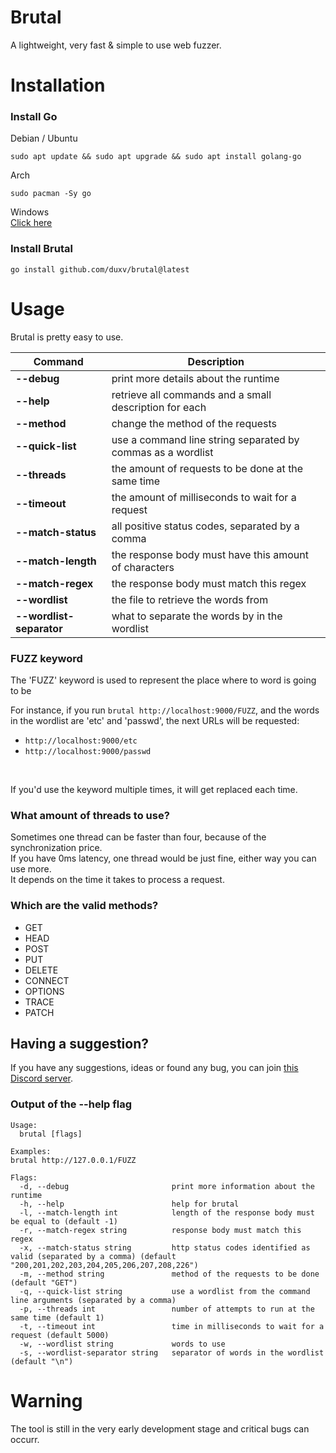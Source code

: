 # Brutal

A lightweight, very fast & simple to use web fuzzer.

# Installation

### Install Go

Debian / Ubuntu
```
sudo apt update && sudo apt upgrade && sudo apt install golang-go
```

Arch
```
sudo pacman -Sy go
```


Windows<br>
[Click here](https://go.dev/dl/)

### Install Brutal
```
go install github.com/duxv/brutal@latest
```

# Usage

<p> Brutal is pretty easy to use. </p>


  Command                     |    Description
  ---                         |    ---
  **--debug**                 |    print more details about the runtime
  **--help**                  |    retrieve all commands and a small description for each
  **--method**                |    change the method of the requests
  **--quick-list**            |    use a command line string separated by commas as a wordlist
  **--threads**               |    the amount of requests to be done at the same time
  **--timeout**               |    the amount of milliseconds to wait for a request
  **--match-status**          |    all positive status codes, separated by a comma
  **--match-length**          |    the response body must have this amount of characters
  **--match-regex**           |    the response body must match this regex
  **--wordlist**              |    the file to retrieve the words from
  **--wordlist-separator**    |    what to separate the words by in the wordlist

### FUZZ keyword

<p>The 'FUZZ' keyword is used to represent the place where to word is going to be <br> 

For instance, if you run `brutal http://localhost:9000/FUZZ`, and the words in the wordlist are 'etc' and 'passwd', the next URLs will be requested: <br>
- `http://localhost:9000/etc`
- `http://localhost:9000/passwd`

<br>

If you'd use the keyword multiple times, it will get replaced each time.

</p>

### What amount of threads to use?

Sometimes one thread can be faster than four, because of the synchronization price. <br>
If you have 0ms latency, one thread would be just fine, either way you can use more. <br>
It depends on the time it takes to process a request.<br>

### Which are the valid methods?


<ul> 
  <li>GET</li>
  <li>HEAD</li>
  <li>POST</li>
  <li>PUT</li>
  <li>DELETE</li>
  <li>CONNECT</li>
  <li>OPTIONS</li>
  <li>TRACE</li>
  <li>PATCH</li>
</ul>

## Having a suggestion?

If you have any suggestions, ideas or found any bug, you can join [this Discord server](https://discord.gg/ktEBKceytN).<br>

### Output of the --help flag
```
Usage:
  brutal [flags]

Examples:
brutal http://127.0.0.1/FUZZ

Flags:
  -d, --debug                       print more information about the runtime
  -h, --help                        help for brutal
  -l, --match-length int            length of the response body must be equal to (default -1)
  -r, --match-regex string          response body must match this regex
  -x, --match-status string         http status codes identified as valid (separated by a comma) (default "200,201,202,203,204,205,206,207,208,226")
  -m, --method string               method of the requests to be done (default "GET")
  -q, --quick-list string           use a wordlist from the command line arguments (separated by a comma)
  -p, --threads int                 number of attempts to run at the same time (default 1)
  -t, --timeout int                 time in milliseconds to wait for a request (default 5000)
  -w, --wordlist string             words to use
  -s, --wordlist-separator string   separator of words in the wordlist (default "\n")
```

# Warning

The tool is still in the very early development stage and critical bugs can occurr.
